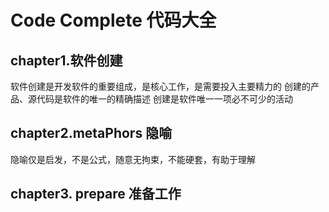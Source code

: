 # Code Complete 代码大全
## chapter1.软件创建
软件创建是开发软件的重要组成，是核心工作，是需要投入主要精力的
创建的产品、源代码是软件的唯一的精确描述
创建是软件唯一一项必不可少的活动

## chapter2.metaPhors 隐喻
隐喻仅是启发，不是公式，随意无拘束，不能硬套，有助于理解

## chapter3. prepare 准备工作




